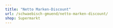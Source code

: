 ```yaml
---
title: "Netto Marken-Discount"
url: /schwaebisch-gmuend/netto-marken-discount/
shop: Supermarkt
---
```

